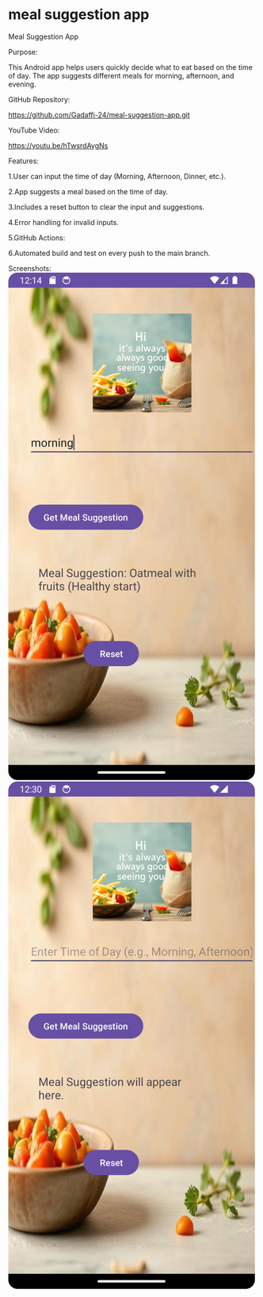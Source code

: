 # meal suggestion app
 Meal Suggestion App 

Purpose: 

This Android app helps users quickly decide what to eat based on the time of day. The app suggests different meals for morning, afternoon, and evening. 

GitHub Repository: 

https://github.com/Gadaffi-24/meal-suggestion-app.git

YouTube Video: 

https://youtu.be/hTwsrdAygNs

Features: 

1.User can input the time of day (Morning, Afternoon, Dinner, etc.). 

2.App suggests a meal based on the time of day. 

3.Includes a reset button to clear the input and suggestions. 

4.Error handling for invalid inputs. 

5.GitHub Actions: 

6.Automated build and test on every push to the main branch. 

Screenshots: 
![visual](Screenshot_20250402_121431.png)
![visual](Screenshot_20250402_123046.png)